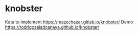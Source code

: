 # knobster
Kata to implement https://mazechazer.gitlab.io/knobster/
Demo https://rodrigosaladoanaya.github.io/knobster/
